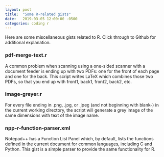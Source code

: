 ```yaml
---
layout: post
title:  "Some R-related gists"
date:   2019-03-05 12:00:00 -0500
categories: coding r
---
```


Here are some miscellaneous gists related to R. Click through to Github for additional explanation.

### pdf-merge-text.r
A common problem when scanning using a one-sided scanner with a document feeder is ending up with two PDFs: one for the front of each page and one for the back. This script writes LaTeX which combines those two PDFs, so that you end up with front1, back1, front2, back2, etc.

<script src="https://gist.github.com/ew-git/b03b11eb625e801d4dc63bec3303fd7e.js"></script>

### image-greyer.r
For every file ending in .png, .jpg, or .jpeg (and not beginning with blank-) in the current working directory, the script will generate a grey image of the same dimensions with text of the image name.

<script src="https://gist.github.com/ew-git/87260f9c7851d84f6ab28775a5e113f5.js"></script>

### npp-r-function-parser.xml
Notepad++ has a Function List Panel which, by default, lists the functions defined in the current document for common languages, including C and Python. This gist is a simple parser to provide the same functionality for R.

<script src="https://gist.github.com/ew-git/87506a02b226e7a6d740dd36c936171a.js"></script>
